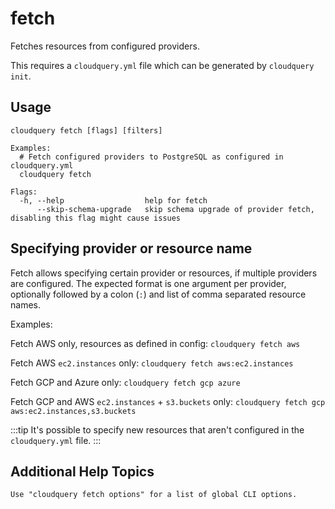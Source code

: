 # fetch

Fetches resources from configured providers.

This requires a `cloudquery.yml` file which can be generated by `cloudquery init`.

## Usage

```text
cloudquery fetch [flags] [filters]

Examples:
  # Fetch configured providers to PostgreSQL as configured in cloudquery.yml
  cloudquery fetch

Flags:
  -h, --help                  help for fetch
      --skip-schema-upgrade   skip schema upgrade of provider fetch, disabling this flag might cause issues
```

## Specifying provider or resource name

Fetch allows specifying certain provider or resources, if multiple providers are configured. The expected format is one argument per provider, optionally followed by a colon (`:`) and list of comma separated resource names.

Examples:

Fetch AWS only, resources as defined in config: `cloudquery fetch aws`

Fetch AWS `ec2.instances` only: `cloudquery fetch aws:ec2.instances`

Fetch GCP and Azure only: `cloudquery fetch gcp azure`

Fetch GCP and AWS `ec2.instances` + `s3.buckets` only: `cloudquery fetch gcp aws:ec2.instances,s3.buckets`

:::tip
It's possible to specify new resources that aren't configured in the `cloudquery.yml` file.
:::

## Additional Help Topics

```text
Use "cloudquery fetch options" for a list of global CLI options.
```
